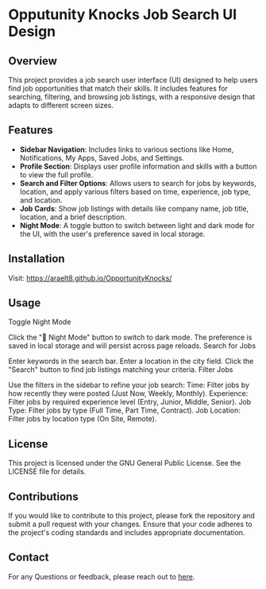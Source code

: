 # Opputunity Knocks Job Search UI Design

## Overview

This project provides a job search user interface (UI) designed to help users find job opportunities that match their skills. It includes features for searching, filtering, and browsing job listings, with a responsive design that adapts to different screen sizes.

## Features

- **Sidebar Navigation**: Includes links to various sections like Home, Notifications, My Apps, Saved Jobs, and Settings.
- **Profile Section**: Displays user profile information and skills with a button to view the full profile.
- **Search and Filter Options**: Allows users to search for jobs by keywords, location, and apply various filters based on time, experience, job type, and location.
- **Job Cards**: Show job listings with details like company name, job title, location, and a brief description.
- **Night Mode**: A toggle button to switch between light and dark mode for the UI, with the user's preference saved in local storage.

## Installation
Visit: https://araelt8.github.io/OpportunityKnocks/

## Usage
Toggle Night Mode

Click the "🌙 Night Mode" button to switch to dark mode.
The preference is saved in local storage and will persist across page reloads.
Search for Jobs

Enter keywords in the search bar.
Enter a location in the city field.
Click the "Search" button to find job listings matching your criteria.
Filter Jobs

Use the filters in the sidebar to refine your job search:
Time: Filter jobs by how recently they were posted (Just Now, Weekly, Monthly).
Experience: Filter jobs by required experience level (Entry, Junior, Middle, Senior).
Job Type: Filter jobs by type (Full Time, Part Time, Contract).
Job Location: Filter jobs by location type (On Site, Remote).

## License
This project is licensed under the GNU General Public License. See the LICENSE file for details.

## Contributions
If you would like to contribute to this project, please fork the repository and submit a pull request with your changes. Ensure that your code adheres to the project's coding standards and includes appropriate documentation.

## Contact 
For any Questions or feedback, please reach out to [here](araeltiejerina@gmail.com).
